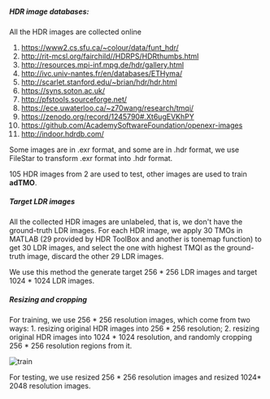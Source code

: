 ##### HDR image databases:

All the HDR images are collected online

1. https://www2.cs.sfu.ca/~colour/data/funt_hdr/
2. http://rit-mcsl.org/fairchild//HDRPS/HDRthumbs.html
3. http://resources.mpi-inf.mpg.de/hdr/gallery.html
4. http://ivc.univ-nantes.fr/en/databases/ETHyma/
5. http://scarlet.stanford.edu/~brian/hdr/hdr.html
6. https://syns.soton.ac.uk/
7. http://pfstools.sourceforge.net/
8. https://ece.uwaterloo.ca/~z70wang/research/tmqi/
9. https://zenodo.org/record/1245790#.Xt6ugEVKhPY
10. https://github.com/AcademySoftwareFoundation/openexr-images
11. http://indoor.hdrdb.com/ 

Some images are in .exr format, and some are in .hdr format, we use FileStar to transform .exr format into .hdr format.

105 HDR images from 2 are used to test, other images are used to train **adTMO**.





##### Target LDR images

All the collected HDR images are unlabeled, that is, we don't have the ground-truth LDR images. For each HDR image, we apply 30 TMOs in MATLAB (29 provided by HDR ToolBox and another is tonemap function) to get 30 LDR images, and select the one with highest TMQI as the ground-truth image, discard the other 29 LDR images.

We use this method the generate target 256 * 256 LDR images and target 1024 * 1024 LDR images.



##### Resizing and cropping

For training, we use 256 * 256 resolution images, which come from two ways: 1. resizing original HDR images into 256 * 256 resolution; 2. resizing original HDR images into 1024 * 1024 resolution, and randomly cropping 256 * 256 resolution regions from it. 

![train](C:\Users\xdcao\Documents\GitHub\adTMO\databases\imgs\train.png)

For testing, we use resized 256 * 256 resolution images and resized 1024* 2048 resolution images.